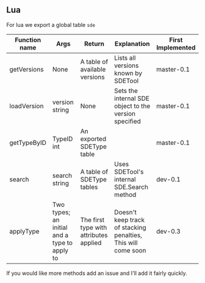 ## Lua

For lua we export a global table `sde`

| Function name 	| Args           									| Return                        			| Explanation                                                   	| First Implemented 	|
|---------------	|----------------									|-------------------------------			|-------------------------------------------------------        	|------------       	|
| getVersions   	| None          								 	| A table of available versions 			| Lists all versions known by SDETool                           	| master-0.1        	|
| loadVersion   	| version string								 	| None                          			| Sets the internal SDE object to the version specified         	| master-0.1        	|
| getTypeByID   	| TypeID int    								 	| An exported SDEType table     			|                                                               	| master-0.1        	|
| search        	| search string 									| A table of SDEType tables     			| Uses SDETool's internal SDE.Search method                     	| dev-0.1	        	|
| applyType      	| Two types; an initial and a type to apply to 		| The first type with attributes applied	| Doesn't keep track of stacking penalties,  This will come soon	| dev-0.3            	|

If you would like more methods add an issue and I'll add it fairly quickly.